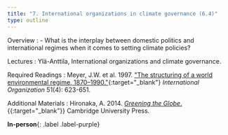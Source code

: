 ```yaml
---
title: "7. International organizations in climate governance (6.4)"
type: outline
---
```


Overview
: - What is the interplay between domestic politics and international regimes when it comes to setting climate policies?

Lectures
: Ylä-Anttila, International organizations and climate governance.

Required Readings
: Meyer, J.W. et al. 1997. ["The structuring of a world environmental regime, 1870–1990."](https://doi.org/10.1162/002081897550474){:target="_blank"} _International Organization_ 51(4): 623-651. 

Additional Materials
: Hironaka, A. 2014. [_Greening the Globe_.](https://doi.org/10.1017/CBO9781139381833){{:target="_blank"}} Cambridge University Press.

**In-person**{: .label .label-purple}